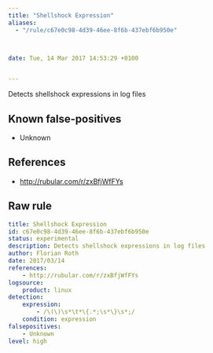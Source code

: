 ```yaml
---
title: "Shellshock Expression"
aliases:
  - "/rule/c67e0c98-4d39-46ee-8f6b-437ebf6b950e"



date: Tue, 14 Mar 2017 14:53:29 +0100


---
```


Detects shellshock expressions in log files

<!--more-->


## Known false-positives

* Unknown



## References

* http://rubular.com/r/zxBfjWfFYs


## Raw rule
```yaml
title: Shellshock Expression
id: c67e0c98-4d39-46ee-8f6b-437ebf6b950e
status: experimental
description: Detects shellshock expressions in log files
author: Florian Roth
date: 2017/03/14
references:
    - http://rubular.com/r/zxBfjWfFYs
logsource:
    product: linux
detection:
    expression:
        - /\(\)\s*\t*\{.*;\s*\}\s*;/
    condition: expression
falsepositives:
    - Unknown
level: high

```
